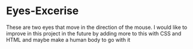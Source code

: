 # Eyes-Excerise
These are two eyes that move in the direction of the mouse. I would like to improve in this project in the future by adding more to this with CSS and HTML and maybe make a human body to go with it
